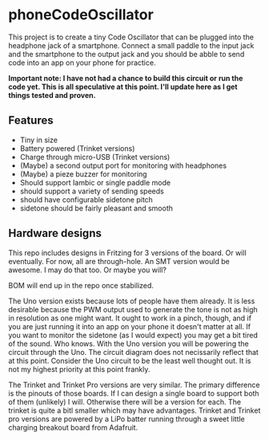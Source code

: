 # phoneCodeOscillator

This project is to create a tiny Code Oscillator that can be plugged into the headphone jack of a smartphone. Connect a small paddle to the input jack and the smartphone to the output jack and you should be abble to send code into an app on your phone for practice.

__Important note: I have not had a chance to build this circuit or run the code yet. This is all speculative at this point. I'll update here as I get things tested and proven.__

## Features

* Tiny in size
* Battery powered (Trinket versions)
* Charge through micro-USB (Trinket versions)
* (Maybe) a second output port for monitoring with headphones
* (Maybe) a pieze buzzer for monitoring
* Should support Iambic or single paddle mode
* should support a variety of sending speeds
* should have configurable sidetone pitch
* sidetone should be fairly pleasant and smooth

## Hardware designs

This repo includes designs in Fritzing for 3 versions of the board. Or will eventually. For now, all are through-hole. An SMT version would be awesome. I may do that too. Or maybe you will?

BOM will end up in the repo once stabilized.

The Uno version exists because lots of people have them already. It is less desirable because the PWM output used to generate the tone is not as high in resolution as one might want. It ought to work in a pinch, though, and if you are just running it into an app on your phone it doesn't matter at all. If you want to monitor the sidetone (as I would expect) you may get a bit tired of the sound. Who knows. With the Uno version you will be powering the circuit through the Uno. The circuit diagram does not necissarily reflect that at this point. Consider the Uno circuit to be the least well thought out. It is not my highest priority at this point frankly.

The Trinket and Trinket Pro versions are very similar. The primary difference is the pinouts of those boards. If I can design a single board to support both of them (unlikely) I will. Otherwise there will be a version for each. The trinket is quite a bitl smaller which may have advantages. Trinket and Trinket pro versions are powered by a LiPo batter running through a sweet little charging breakout board from Adafruit.